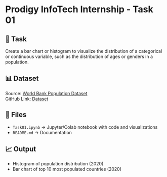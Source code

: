 # Prodigy InfoTech Internship - Task 01

## 📌 Task
Create a bar chart or histogram to visualize the distribution of a categorical or continuous variable,
such as the distribution of ages or genders in a population.

## 📊 Dataset
Source: [World Bank Population Dataset](https://data.worldbank.org/indicator/SP.POP.TOTL)  
GitHub Link: [Dataset](https://github.com/Prodigy-InfoTech/data-science-datasets/tree/main/Task%201)

## 📂 Files
- `Task01.ipynb` → Jupyter/Colab notebook with code and visualizations  
- `README.md` → Documentation  

## 📈 Output
- Histogram of population distribution (2020)  
- Bar chart of top 10 most populated countries (2020)  
